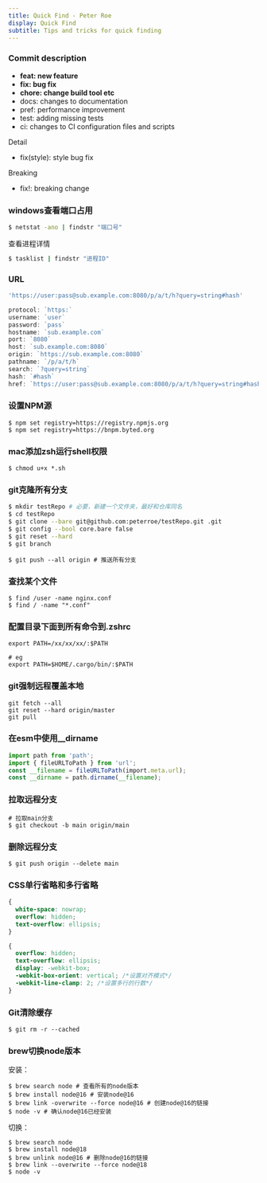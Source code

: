```yaml
---
title: Quick Find - Peter Roe
display: Quick Find
subtitle: Tips and tricks for quick finding
---
```


### Commit description

* **feat: new feature**
* **fix: bug fix**
* **chore: change build tool etc**
* docs: changes to documentation
* pref: performance improvement
* test: adding missing tests
* ci: changes to CI configuration files and scripts

Detail

* fix(style): style bug fix

Breaking

* fix!: breaking change

### windows查看端口占用

```bash
$ netstat -ano | findstr "端口号"
```

查看进程详情

```bash
$ tasklist | findstr "进程ID"
```

### URL

```js
'https://user:pass@sub.example.com:8080/p/a/t/h?query=string#hash'

protocol: `https:`
username: `user`
password: `pass`
hostname: `sub.example.com`
port: `8080`
host: `sub.example.com:8080`
origin: `https://sub.example.com:8080`
pathname: `/p/a/t/h`
search: `?query=string`
hash: `#hash`
href: `https://user:pass@sub.example.com:8080/p/a/t/h?query=string#hash`
```

### 设置NPM源

```shell
$ npm set registry=https://registry.npmjs.org
$ npm set registry=https://bnpm.byted.org
```

### mac添加zsh运行shell权限

```shell
$ chmod u+x *.sh
```

### git克隆所有分支

```bash
$ mkdir testRepo # 必要，新建一个文件夹，最好和仓库同名
$ cd testRepo
$ git clone --bare git@github.com:peterroe/testRepo.git .git
$ git config --bool core.bare false
$ git reset --hard
$ git branch
```

```shell
$ git push --all origin # 推送所有分支
```

### 查找某个文件

```shell
$ find /user -name nginx.conf
$ find / -name "*.conf"
```

### 配置目录下面到所有命令到.zshrc

```shell
export PATH=/xx/xx/xx/:$PATH

# eg
export PATH=$HOME/.cargo/bin/:$PATH
```

### git强制远程覆盖本地

```shell
git fetch --all
git reset --hard origin/master
git pull
```

### 在esm中使用__dirname

```ts
import path from 'path';
import { fileURLToPath } from 'url';
const __filename = fileURLToPath(import.meta.url);
const __dirname = path.dirname(__filename);
```

### 拉取远程分支

```shell
# 拉取main分支
$ git checkout -b main origin/main
```

### 删除远程分支

```shell
$ git push origin --delete main
```

### CSS单行省略和多行省略

```css
{
  white-space: nowrap;
  overflow: hidden;
  text-overflow: ellipsis;
}
```

```css
{
  overflow: hidden;
  text-overflow: ellipsis;
  display: -webkit-box;
  -webkit-box-orient: vertical; /*设置对齐模式*/
  -webkit-line-clamp: 2; /*设置多行的行数*/
}
```

### Git清除缓存

```shell
$ git rm -r --cached
```

### brew切换node版本

安装：

```shell
$ brew search node # 查看所有的node版本
$ brew install node@16 # 安装node@16
$ brew link -overwrite --force node@16 # 创建node@16的链接
$ node -v # 确认node@16已经安装
```

切换：

```shell
$ brew search node
$ brew install node@18
$ brew unlink node@16 # 删除node@16的链接
$ brew link --overwrite --force node@18 
$ node -v
```
